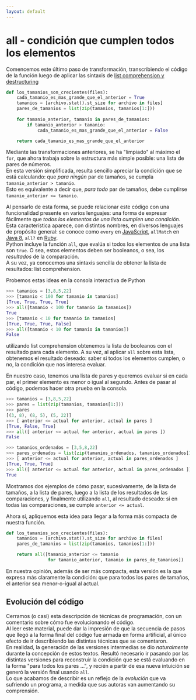 ```yaml
---
layout: default
---
```


# all - condición que cumplen todos los elementos

Comencemos este último paso de transformación, transcribiendo el código de la función luego de aplicar las sintaxis de [list comprehension y destructuring](./solo-tamanios.md)

``` python
def los_tamanios_son_crecientes(files):
    cada_tamanio_es_mas_grande_que_el_anterior = True
    tamanios = [archivo.stat().st_size for archivo in files]
    pares_de_tamanios = list(zip(tamanios, tamanios[1:]))
    
    for tamanio_anterior, tamanio in pares_de_tamanios:
        if tamanio_anterior > tamanio:
            cada_tamanio_es_mas_grande_que_el_anterior = False

    return cada_tamanio_es_mas_grande_que_el_anterior
```
Mediante las transformaciones anteriores, se ha "limpiado" al máximo el `for`, que ahora trabaja sobre la estructura más simple posible: una lista de pares de números.  
En esta versión simplificada, resulta sencillo apreciar la condición que se está calculando: que _para ningún_ par de tamaños, se cumpla `tamanio_anterior > tamanio`.  
Esto es equivalente a decir que, _para todo_ par de tamaños, debe cumplirse `tamanio_anterior <= tamanio`.

Al pensarlo de esta forma, se puede relacionar este código con una funcionalidad presente en varios lenguajes: una forma de expresar fácilmente que _todos los elementos de una lista cumplen una condición_.  
Esta característica aparece, con distintos nombres, en diversos lenguajes de propósito general: se conoce como `every` en [JavaScript](https://developer.mozilla.org/es/docs/Web/JavaScript/Referencia/Objetos_globales/Array/every), `allMatch` en [Java 8](https://docs.oracle.com/javase/8/docs/api/java/util/stream/Stream.html#allMatch-java.util.function.Predicate-), `all?` en [Ruby](https://apidock.com/ruby/Enumerable/all%3F).  
Python incluye la función `all`, que evalúa si todos los elementos de una lista son `true`. O sea, estos elementos deben ser booleanos, o sea, los _resultados_ de la comparación.  
A su vez, ya conocemos una sintaxis sencilla de obtener la lista de resultados: list comprehension. 

Probemos estas ideas en la consola interactiva de Python
``` python
>>> tamanios = [3,8,5,22]
>>> [tamanio < 100 for tamanio in tamanios]
[True, True, True, True]
>>> all([tamanio < 100 for tamanio in tamanios])
True
>>> [tamanio < 10 for tamanio in tamanios]
[True, True, True, False]
>>> all([tamanio < 10 for tamanio in tamanios])
False
``` 
utilizando list comprehension obtenemos la lista de booleanos con el resultado para cada elemento. A su vez, al aplicar `all` sobre esta lista, obtenemos el resultado deseado: saber si todos los elementos cumplen, o no, la condición que nos interesa evaluar.

En nuestro caso, tenemos una lista de pares y queremos evaluar si en cada par, el primer elemento es menor o igual al segundo. Antes de pasar al código, podemos hacer otra prueba en la consola.
``` python
>>> tamanios = [3,8,5,22]
>>> pares = list(zip(tamanios, tamanios[1:]))
>>> pares
[(3, 8), (8, 5), (5, 22)]
>>> [ anterior <= actual for anterior, actual in pares ]
[True, False, True]
>>> all([ anterior <= actual for anterior, actual in pares ])
False

>>> tamanios_ordenados = [3,5,8,22]
>>> pares_ordenados = list(zip(tamanios_ordenados, tamanios_ordenados[1:]))
>>> [ anterior <= actual for anterior, actual in pares_ordenados ]
[True, True, True]
>>> all([ anterior <= actual for anterior, actual in pares_ordenados ])
True
``` 
Mostramos dos ejemplos de cómo pasar, sucesivamente, de la lista de tamaños, a la lista de pares, luego a la lista de los resultados de las comparaciones, y finalmente utilizando `all`, al resultado deseado: si en todas las comparaciones, se cumple `anterior <= actual`.

Ahora sí, apliquemos esta idea para llegar a la forma más compacta de nuestra función.
``` python
def los_tamanios_son_crecientes(files):
    tamanios = [archivo.stat().st_size for archivo in files]
    pares_de_tamanios = list(zip(tamanios, tamanios[1:]))

    return all([tamanio_anterior <= tamanio 
                for tamanio_anterior, tamanio in pares_de_tamanios])
```
En nuestra opinión, además de ser más compacta, esta versión es la que expresa más claramente la condición: que para todos los pares de tamaños, el anterior sea menor-o-igual al actual.


## Evolución del código
Cerramos (o casi) esta descripción de técnicas de programación, con un comentario sobre cómo fue evolucionando el código.  
Al leer este material, puede dar la impresión de que la secuencia de pasos que llegó a la forma final del código fue armada en forma artificial, al único efecto de ir describiendo las distintas técnicas que se comentaron.  
En realidad, la generación de las versiones intermedias se dio _naturalmente_ durante la concepción de estos textos. Resultó necesario ir pasando por las distintas versiones para reconstruir la condición que se está evaluando en la forma "para todos los pares ...", y recién a partir de esa nueva intuición se generó la versión final usando `all`.  
Lo que acabamos de describir es un reflejo de la _evolución_ que va sufriendo un programa, a medida que sus autoras van aumentando su comprensión.


